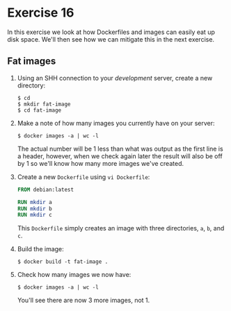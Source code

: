 # Exercise 16 

In this exercise we look at how Dockerfiles and images can easily eat up disk 
space. We'll then see how we can mitigate this in the next exercise.

## Fat images

1. Using an SHH connection to your _development_ server, create a new directory:

   ```
   $ cd
   $ mkdir fat-image
   $ cd fat-image
   ```

2. Make a note of how many images you currently have on your server:
   
   ```
   $ docker images -a | wc -l
   ```
   
   The actual number will be 1 less than what was output as the first line is a
   header, however, when we check again later the result will also be off by 1
   so we'll know how many more images we've created.
   
2. Create a new `Dockerfile` using `vi Dockerfile`:

   ```dockerfile
   FROM debian:latest
   
   RUN mkdir a
   RUN mkdir b
   RUN mkdir c
   ```
   
   This `Dockerfile` simply creates an image with three directories, `a`, `b`,
   and `c`.
   
3. Build the image:

   ```
   $ docker build -t fat-image .
   ```

4. Check how many images we now have:

   ```
   $ docker images -a | wc -l
   ```
   
   You'll see there are now 3 more images, not 1.
